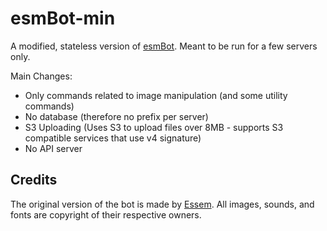 # esmBot-min
A modified, stateless version of [esmBot](https://github.com/esmBot/esmBot/wiki/Setup). Meant to be run for a few servers only.

Main Changes:
* Only commands related to image manipulation (and some utility commands)
* No database (therefore no prefix per server)
* S3 Uploading (Uses S3 to upload files over 8MB - supports S3 compatible services that use v4 signature)
* No API server

## Credits
The original version of the bot is made by [Essem](https://essem.space/).
All images, sounds, and fonts are copyright of their respective owners. 
